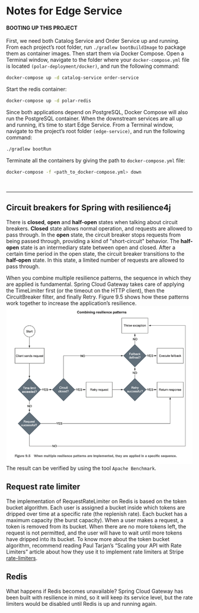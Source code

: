 # Notes for Edge Service

#### BOOTING UP THIS PROJECT
First, we need both Catalog Service and Order Service 
up and running. From each project’s root folder, 
run `./gradlew bootBuildImage` to package them as container images. 
Then start them via Docker Compose. 
Open a Terminal window, navigate to the folder where your 
`docker-compose.yml` file is located `(polar-deployment/docker)`, 
and run the following command:
```bash
docker-compose up -d catalog-service order-service
```

Start the redis container:
```bash
docker-compose up -d polar-redis
```

Since both applications depend on PostgreSQL, Docker Compose 
will also run the PostgreSQL container.
When the downstream services are all up and running, 
it’s time to start Edge Service. 
From a Terminal window, navigate to the project’s root folder 
`(edge-service)`, and run the following command:
```bash
./gradlew bootRun
```
Terminate all the containers by giving the path to 
`docker-compose.yml` file:
```bash
docker-compose -f <path_to_docker-compose.yml> down
```

<br>

---

## Circuit breakers for Spring with resilience4j
There is **closed**, **open** and **half-open** states when talking
about circuit breakers.
**Closed** state allows normal operation, and requests are allowed
to pass through.
In the **open** state, the circuit breaker stops requests from being 
passed through, providing a kind of "short-circuit" behavior.
The **half-open** state is an intermediary state between open and closed.
After a certain time period in the open state, the circuit breaker 
transitions to the **half-open** state. 
In this state, a limited number of requests are allowed to 
pass through.

When you combine multiple resilience patterns, 
the sequence in which they are applied is fundamental. 
Spring Cloud Gateway takes care of applying the TimeLimiter 
first (or the timeout on the HTTP client), 
then the CircuitBreaker filter, and finally Retry. 
Figure 9.5 shows how these patterns work together to increase 
the application’s resilience.
![](img/applicationsResilience.png)
The result can be verified by using the tool `Apache Benchmark`.


## Request rate limiter
The implementation of RequestRateLimiter on Redis is based 
on the token bucket algorithm. 
Each user is assigned a bucket inside which tokens are dripped 
over time at a specific rate (the replenish rate). 
Each bucket has a maximum capacity (the burst capacity). 
When a user makes a request, a token is removed from its bucket. 
When there are no more tokens left, the request is not permitted, 
and the user will have to wait until more tokens have dripped 
into its bucket.
To know more about the token bucket algorithm, 
recommend reading Paul Tarjan’s “Scaling your API with 
Rate Limiters” article about how they use it to implement rate 
limiters at Stripe 
[rate-limiters](https://stripe.com/blog/rate-limiters).

## Redis
What happens if Redis becomes unavailable? 
Spring Cloud Gateway has been built with resilience in mind, 
so it will keep its service level, but the rate limiters 
would be disabled until Redis is up and running again.